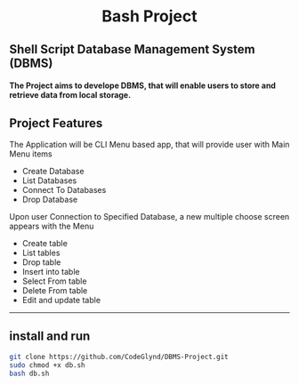  <h1 align="center"> Bash Project </h1>

## Shell Script Database Management System (DBMS)

#### The Project aims to develope DBMS, that will enable users to store and retrieve data from local storage.

## Project Features
The Application will be CLI Menu based app, that will provide user with Main Menu items

- Create Database
- List Databases
- Connect To Databases
- Drop Database

Upon user Connection to Specified Database, a new multiple choose screen appears with the Menu

- Create table 
- List tables
- Drop table
- Insert into table
- Select From table
- Delete From table
- Edit and update table

----

## install and run

```bash
git clone https://github.com/CodeGlynd/DBMS-Project.git
sudo chmod +x db.sh
bash db.sh
```


